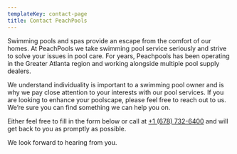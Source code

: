 ```yaml
---
templateKey: contact-page
title: Contact PeachPools
---
```


Swimming pools and spas provide an escape from the comfort of our homes. At PeachPools we take swimming pool service seriously and strive to solve your issues in pool care. For years, Peachpools has been operating in the Greater Atlanta region and working alongside multiple pool supply dealers.

We understand individuality is important to a swimming pool owner and is why we pay close attention to your interests with our pool services. If you are looking to enhance your poolscape, please feel free to reach out to us. We’re sure you can find something we can help you on.

Either feel free to fill in the form below or call at <a href="tel:+1 (678) 732-6400">+1 (678) 732-6400</a> and will get back to you as promptly as possible.

We look forward to hearing from you.